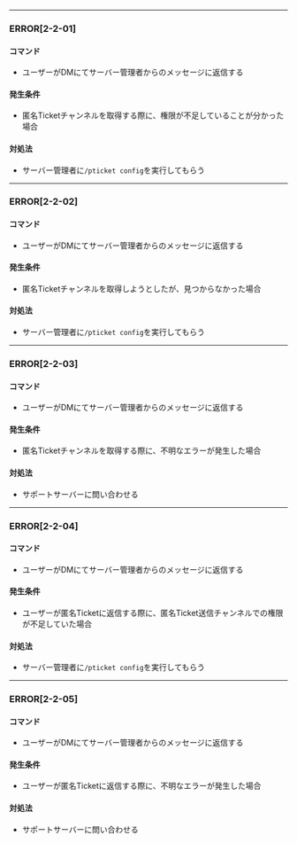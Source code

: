 
---

### ERROR[2-2-01]
#### コマンド
- ユーザーがDMにてサーバー管理者からのメッセージに返信する
#### 発生条件
- 匿名Ticketチャンネルを取得する際に、権限が不足していることが分かった場合
#### 対処法
- サーバー管理者に`/pticket config`を実行してもらう

---

### ERROR[2-2-02]
#### コマンド
- ユーザーがDMにてサーバー管理者からのメッセージに返信する
#### 発生条件
- 匿名Ticketチャンネルを取得しようとしたが、見つからなかった場合
#### 対処法
- サーバー管理者に`/pticket config`を実行してもらう

---

### ERROR[2-2-03]
#### コマンド
- ユーザーがDMにてサーバー管理者からのメッセージに返信する
#### 発生条件
- 匿名Ticketチャンネルを取得する際に、不明なエラーが発生した場合
#### 対処法
- サポートサーバーに問い合わせる

---

### ERROR[2-2-04]
#### コマンド
- ユーザーがDMにてサーバー管理者からのメッセージに返信する
#### 発生条件
- ユーザーが匿名Ticketに返信する際に、匿名Ticket送信チャンネルでの権限が不足していた場合
#### 対処法
- サーバー管理者に`/pticket config`を実行してもらう

---

### ERROR[2-2-05]
#### コマンド
- ユーザーがDMにてサーバー管理者からのメッセージに返信する
#### 発生条件
- ユーザーが匿名Ticketに返信する際に、不明なエラーが発生した場合
#### 対処法
- サポートサーバーに問い合わせる